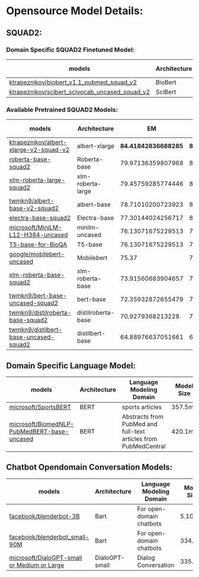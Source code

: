 # Opensource Model Details:

## SQUAD2:

### Domain Specific SQUAD2 Finetuned Model:

| models | Architecture | EM | F1 | Model Size |
| --- | --- | --- | --- |  --- | 
| [ktrapeznikov/biobert_v1.1_pubmed_squad_v2](https://huggingface.co/ktrapeznikov/biobert_v1.1_pubmed_squad_v2) | BioBert | 75.97068980038743 | 79.37043950121722 | 413.2mb |
| [ktrapeznikov/scibert_scivocab_uncased_squad_v2](https://huggingface.co/ktrapeznikov/scibert_scivocab_uncased_squad_v2) | SciBert | 75.07790785816559 | 78.47735207283013 | 419.4mb|


### Available Pretrained SQUAD2 Models:

| models | Architecture | EM | F1 | Model Size |
| --- | --- | --- | --- |  --- | 
| [ktrapeznikov/albert-xlarge-v2-squad-v2](https://huggingface.co/ktrapeznikov/albert-xlarge-v2-squad-v2) | albert-xlarge | **84.41842836688285** | **87.4628460501696** | 224mb |
| [roberta-base-squad2](https://huggingface.co/deepset/roberta-base-squad2) | Roberta-base | 79.97136359807968 | 83.00449234495325 | 474.3mb |
| [xlm-roberta-large-squad2](https://huggingface.co/deepset/xlm-roberta-large-squad2) | xlm-roberta-large | 79.45759285774446 | 83.79259828925511 | 2.1Gb |
| [twmkn9/albert-base-v2-squad2](https://huggingface.co/twmkn9/albert-base-v2-squad2) | albert-base | 78.71010200723923 |  81.89228117126069 | **44.6mb** |
| [electra-base-squad2](https://huggingface.co/deepset/electra-base-squad2) | Electra-base | 77.30144024256717 | 81.35438272008543 | 415.4mb |
| [microsoft/MiniLM-L12-H384-uncased](https://huggingface.co/deepset/minilm-uncased-squad2)| minilm-uncased | 76.13071675229513 | 79.49786500219953 | 127.3mb |
| [T5-base-for-BioQA](https://huggingface.co/ozcangundes/T5-base-for-BioQA) | T5-base | 76.13071675229513 | 79.49786500219953 | 850.4mb |
| [google/mobilebert-uncased](https://huggingface.co/mrm8488/mobilebert-uncased-finetuned-squadv2) | Mobilebert | 75.37 | 78.48 | 94mb |
| [xlm-roberta-base-squad2](https://huggingface.co/deepset/xlm-roberta-base-squad2) | xlm-roberta-base | 73.91560683904657 | 77.14103746689592 | 1Gb |
| [twmkn9/bert-base-uncased-squad2](https://huggingface.co/twmkn9/bert-base-uncased-squad2) | bert-base | 72.35932872655479 |  75.75355132564763 | 417.7mb |
| [twmkn9/distilroberta-base-squad2](https://huggingface.co/twmkn9/distilroberta-base-squad2) | distilroberta-base | 70.9279368213228 |  74.60439802429168 | 313.3 |
| [twmkn9/distilbert-base-uncased-squad2](https://huggingface.co/twmkn9/distilbert-base-uncased-squad2) | distilbert-base | 64.88976637051661 |  68.1776176526635 | 253.2mb |


## Domain Specific Language Model:

| models | Architecture | Language Modeling Domain | Model Size |
| --- | ---  |  --- | --- | 
| [microsoft/SportsBERT](https://huggingface.co/microsoft/SportsBERT) | BERT | sports articles | 357.5mb |
| [microsoft/BiomedNLP-PubMedBERT-base-uncased](https://huggingface.co/microsoft/BiomedNLP-PubMedBERT-base-uncased-abstract-fulltext) | BERT | Abstracts from PubMed and full-text articles from PubMedCentral |  420.1mb | 

## Chatbot Opendomain Conversation Models:

| models | Architecture | Language Modeling Domain | Model Size |
| --- | ---  |  --- | --- | 
| [facebook/blenderbot-3B](https://huggingface.co/facebook/blenderbot-3B) | Bart | For open-domain chatbots | 5.1Gb |
| [facebook/blenderbot_small-90M](https://huggingface.co/facebook/blenderbot_small-90M) | Bart | For open-domain chatbots | 334.2mb |
| [microsoft/DialoGPT-small or Medium or Large](https://huggingface.co/microsoft/DialoGPT-small) | DialoGPT-small | Dialog Conversation | 335.0mb |
